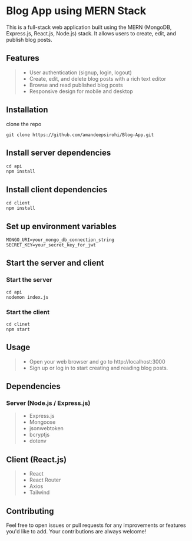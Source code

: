 # Blog App using MERN Stack

This is a full-stack web application built using the MERN (MongoDB, Express.js, React.js, Node.js) stack. It allows users to create, edit, and publish blog posts.

## Features

> - User authentication (signup, login, logout)
> - Create, edit, and delete blog posts with a rich text editor
> - Browse and read published blog posts
> - Responsive design for mobile and desktop

## Installation
clone the repo
```console
git clone https://github.com/amandeepsirohi/Blog-App.git
```

## Install server dependencies
```console
cd api
npm install
```

## Install client dependencies
```console
cd client
npm install
```

## Set up environment variables
```console
MONGO_URI=your_mongo_db_connection_string
SECRET_KEY=your_secret_key_for_jwt
```

## Start the server and client

### Start the server
```console
cd api
nodemon index.js
```
### Start the client
```console
cd clinet
npm start
```

## Usage
> - Open your web browser and go to http://localhost:3000
> - Sign up or log in to start creating and reading blog posts.

## Dependencies

### Server (Node.js / Express.js)
> - Express.js
> - Mongoose
> - jsonwebtoken
> - bcryptjs
> - dotenv

## Client (React.js)
> - React
> - React Router
> - Axios
> - Tailwind

## Contributing
Feel free to open issues or pull requests for any improvements or features you'd like to add. Your contributions are always welcome!

